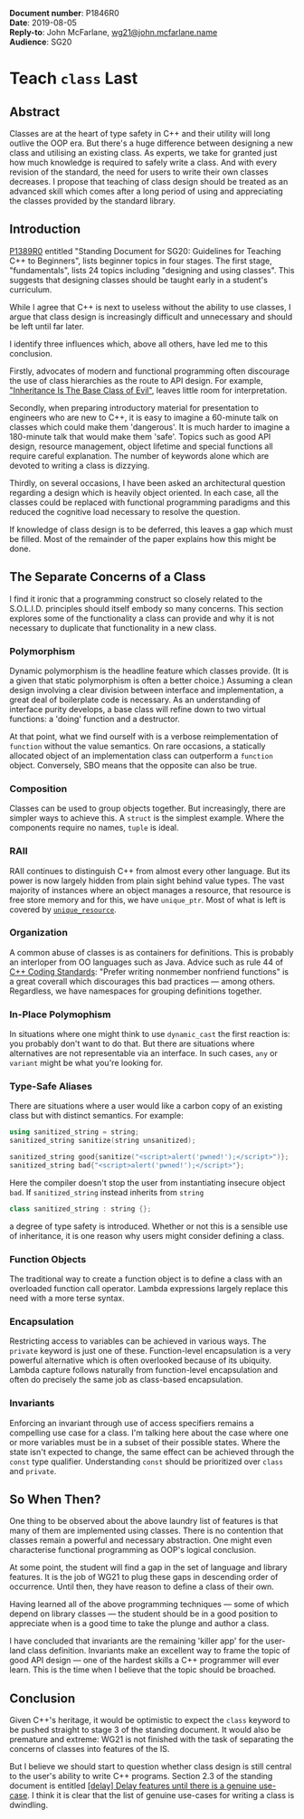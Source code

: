 **Document number**: P1846R0  
**Date**: 2019-08-05  
**Reply-to**: John McFarlane, [wg21@john.mcfarlane.name](mailto:wg21@john.mcfarlane.name)  
**Audience**: SG20

# Teach `class` Last

## Abstract

Classes are at the heart of type safety in C++
and their utility will long outlive the OOP era.
But there's a huge difference between designing a new class and
utilising an existing class.
As experts, we take for granted just how much knowledge is required
to safely write a class.
And with every revision of the standard,
the need for users to write their own classes decreases.
I propose that teaching of class design
should be treated as an advanced skill
which comes after a long period of using and appreciating
the classes provided by the standard library.

## Introduction

[P1389R0](http://wg21.link/p1389r0) entitled
"Standing Document for SG20: Guidelines for Teaching C++ to Beginners",
lists beginner topics in four stages.
The first stage, "fundamentals",
lists 24 topics including "designing and using classes".
This suggests that designing classes should be taught
early in a student's curriculum.

While I agree that C++ is next to useless without
the ability to use classes,
I argue that class design is increasingly difficult and unnecessary
and should be left until far later.

I identify three influences which, above all others,
have led me to this conclusion.

Firstly, advocates of modern and functional programming often discourage
the use of class hierarchies as the route to API design. For example,
["Inheritance Is The Base Class of Evil"](https://channel9.msdn.com/Events/GoingNative/2013/Inheritance-Is-The-Base-Class-of-Evil),
leaves little room for interpretation.

Secondly, when preparing introductory material for presentation to
engineers who are new to C++,
it is easy to imagine a 60-minute talk on classes
which could make them 'dangerous'.
It is much harder to imagine a 180-minute talk
that would make them 'safe'.
Topics such as good API design, resource management, object lifetime and
special functions all require careful explanation.
The number of keywords alone which are devoted to writing a class is
dizzying.

Thirdly, on several occasions, I have been asked an architectural
question regarding a design which is heavily object oriented.
In each case,
all the classes could be replaced with functional programming paradigms
and this reduced the cognitive load necessary to resolve the question.

If knowledge of class design is to be deferred,
this leaves a gap which must be filled.
Most of the remainder of the paper explains how this might be done.

## The Separate Concerns of a Class

I find it ironic that a programming construct so closely related to
the S.O.L.I.D. principles should itself embody so many concerns.
This section explores some of the functionality a class can provide
and why it is not necessary to duplicate that functionality
in a new class.

### Polymorphism

Dynamic polymorphism is the headline feature which classes provide.
(It is a given that static polymorphism is often a better choice.)
Assuming a clean design involving a clear division between interface
and implementation, a great deal of boilerplate code is necessary.
As an understanding of interface purity develops, a base class will
refine down to two virtual functions:
a 'doing' function and a destructor.

At that point, what we find ourself with is
a verbose reimplementation of `function`
without the value semantics.
On rare occasions,
a statically allocated object of an implementation class can outperform
a `function` object.
Conversely, SBO means that the opposite can also be true.

### Composition

Classes can be used to group objects together. But increasingly,
there are simpler ways to achieve this.
A `struct` is the simplest example.
Where the components require no names, `tuple` is ideal.

### RAII

RAII continues to distinguish C++ from almost every other language.
But its power is now largely hidden from plain sight behind value types.
The vast majority of instances where an object manages a resource,
that resource is free store memory and for this, we have `unique_ptr`.
Most of what is left is covered by [`unique_resource`](http://wg21.link/p0052).

### Organization

A common abuse of classes is as containers for definitions.
This is probably an interloper from OO languages such as Java.
Advice such as rule 44 of
[C++ Coding Standards](http://www.informit.com/store/c-plus-plus-coding-standards-101-rules-guidelines-and-9780321113580):
"Prefer writing nonmember nonfriend functions" is a great coverall which
discourages this bad practices — among others.
Regardless, we have namespaces for grouping definitions together.

### In-Place Polymophism

In situations where one might think to use `dynamic_cast`
the first reaction is: you probably don't want to do that.
But there are situations where alternatives are not representable
via an interface.
In such cases, `any` or `variant` might be what you're looking for.

### Type-Safe Aliases

There are situations where a user would like a carbon copy
of an existing class but with distinct semantics.
For example:

```c++
using sanitized_string = string;
sanitized_string sanitize(string unsanitized);

sanitized_string good{sanitize("<script>alert('pwned!');</script>")};
sanitized_string bad{"<script>alert('pwned!');</script>"};
```

Here the compiler doesn't stop the user
from instantiating insecure object `bad`.
If `sanitized_string` instead inherits from `string`

```c++
class sanitized_string : string {};
```

a degree of type safety is introduced.
Whether or not this is a sensible use of inheritance,
it is one reason why users might consider defining a class.

### Function Objects

The traditional way to create a function object
is to define a class with an overloaded function call operator.
Lambda expressions largely replace this need
with a more terse syntax.

### Encapsulation

Restricting access to variables can be achieved in various ways.
The `private` keyword is just one of these.
Function-level encapsulation is a very powerful alternative
which is often overlooked because of its ubiquity.
Lambda capture follows naturally from function-level encapsulation
and often do precisely the same job as class-based encapsulation.

### Invariants

Enforcing an invariant through use of access specifiers
remains a compelling use case for a class.
I'm talking here about the case where one or more variables
must be in a subset of their possible states.
Where the state isn't expected to change,
the same effect can be achieved through the `const` type qualifier.
Understanding `const` should be prioritized over `class` and `private`.

## So When Then?

One thing to be observed about the above laundry list of features
is that many of them are implemented using classes.
There is no contention that classes remain
a powerful and necessary abstraction.
One might even characterise functional programming
as OOP's logical conclusion.

At some point, the student will find a gap
in the set of language and library features.
It is the job of WG21 to plug these gaps
in descending order of occurrence.
Until then, they have reason to define a class of their own.

Having learned all of the above programming techniques
— some of which depend on library classes —
the student should be in a good position to appreciate
when is a good time to take the plunge and author a class.

I have concluded that invariants are the remaining 'killer app'
for the user-land class definition. Invariants make an excellent
way to frame the topic of good API design — one of the hardest skills
a C++ programmer will ever learn.
This is the time when I believe that the topic should be broached.

## Conclusion

Given C++'s heritage, it would be optimistic
to expect the `class` keyword
to be pushed straight to stage 3 of the standing document.
It would also be premature and extreme:
WG21 is not finished with the task of
separating the concerns of classes into features of the IS.

But I believe we should start to question
whether class design is still central
to the user's ability to write C++ programs. 
Section 2.3 of the standing document is entitled
[\[delay\] Delay features until there is a genuine use-case](http://wg21.link/p1389r0#delay-delay-features-until-there-is-a-genuine-use-case).
I think it is clear that the list of genuine use-cases
for writing a class is dwindling.